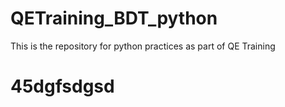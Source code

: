 # QETraining_BDT_python
This is the repository for python practices as part of QE Training

# 45dgfsdgsd